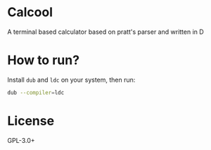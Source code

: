 # Calcool

A terminal based calculator based on pratt's parser and written in D

# How to run?

Install `dub` and `ldc` on your system, then run:

```bash
dub --compiler=ldc
```

# License

GPL-3.0+


